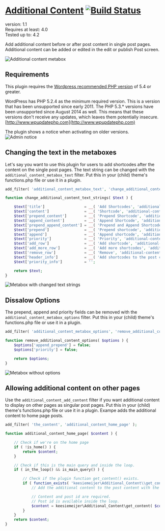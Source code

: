 # [Additional Content](https://github.com/keesiemeijer/additional-content) [![Build Status](https://travis-ci.org/keesiemeijer/additional-content.svg?branch=master)](https://travis-ci.org/keesiemeijer/additional-content) #

version:           1.1  
Requires at least: 4.0  
Tested up to:      4.2  

Add additional content before or after post content in single post pages. Additional content can be added or edited in the edit or publish Post screen.

![Additional content metabox](/../screenshots/assets/img/metabox.png?raw=true)

## Requirements

This plugin requires the [Wordpress recommended PHP version](https://wordpress.org/about/requirements/) of 5.4 or greater. 

WordPress has PHP 5.2.4 as the minimum required version. This is a version that has been unsupported since early 2011. The PHP 5.3.* versions have been unsupported since August 2014 as well. This means that these versions don't receive any updates, which leaves them potentially insecure. [http://www.wpupdatephp.com](http://www.wpupdatephp.com)

The plugin shows a notice when activating on older versions.
![Admin notice](/../screenshots/assets/img/admin-notice.png?raw=true)

## Changing the text in the metaboxes
Let's say you want to use this plugin for users to add shortcodes after the content on the single post pages. The text string can be changed with the `additional_content_metabox_text` filter. Put this in your (child) theme's functions.php file or use it in a plugin.

```php
add_filter( 'additional_content_metabox_text', 'change_additional_content_text_strings' );

function change_additional_content_text_strings( $text ) {

	$text['title']                  = __( 'Add Shortcodes', 'additional-content' );
	$text['content']                = __( 'Shortcode', 'additional-content' );
	$text['prepend_content']        = __( 'Prepend Shortcode', 'additional-content' );
	$text['append_content']         = __( 'Append Shortcode', 'additional-content' );
	$text['prepend_append_content'] = __( 'Prepend and Append Shortcode', 'additional-content' );
	$text['prepend']                = __( 'Prepend shortcode', 'additional-content' );
	$text['append']                 = __( 'Append shortcode', 'additional-content' );
	$text['priority']               = __( 'Priority', 'additional-content' );
	$text['add_row']                = __( 'Add shortcode', 'additional-content' );
	$text['add_more_row']           = __( 'Add more shortcodes', 'additional-content' );
	$text['remove_row']             = __( 'Remove', 'additional-content' );
	$text['header_info']            = __( 'Add shortcodes to the post content on single post pages. ', 'additional-content' );
	$text['priority_info']          = '';

	return $text;
}
```

![Metabox with changed text strings](/../screenshots/assets/img/metabox_shortcode_example.png?raw=true)

## Dissalow Options
The prepend, append and priority fields can be removed with the `additional_content_metabox_options` filter. Put this in your (child) theme's functions.php file or use it in a plugin.

```php
add_filter( 'additional_content_metabox_options', 'remove_additional_content_options' );

function remove_additional_content_options( $options ) {
	$options['append_prepend'] = false;
	$options['priority'] = false;

	return $options;
}
```

![Metabox without options](/../screenshots/assets/img/metabox_options_example.png?raw=true)

## Allowing additional content on other pages

Use the `additional_content_add_content` filter if you want additional content to display on other pages as singular post pages. Put this in your (child) theme's functions.php file or use it in a plugin. Exampe adds the additional content to home page posts.

```php
add_filter( 'the_content', 'additional_content_home_page' );

function additional_content_home_page( $content ) {

	// Check if we're on the home page
	if ( !is_home() ) {
		return $content;
	}

	// Check if this is the main query and inside the loop.
	if ( in_the_loop() && is_main_query() ) {

		// Check if the plugin function get_content() exists.
		if ( function_exists( 'keesiemeijer\Additional_Content\\get_content' ) ) {
			// Add the additional content to the post content with the get_content() function.

			// Content and post id are required.
			// Post id is available inside the loop.
			$content = keesiemeijer\Additional_Content\get_content( $content, get_the_ID() );
		}
	}
	return $content;
}
```
